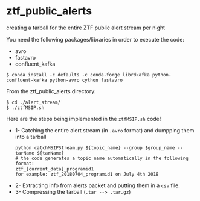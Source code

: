 # ztf_public_alerts
creating a tarball for the entire ZTF public alert stream per night

You need the following packages/libraries in order to execute the code:

- avro
- fastavro
- confluent_kafka 

```
$ conda install -c defaults -c conda-forge librdkafka python-confluent-kafka python-avro cython fastavro
```

From the ztf_public_alerts directory:

```
$ cd ./alert_stream/
$ ./ztfMSIP.sh
```

Here are the steps being implemented in the `ztfMSIP.sh` code! 
- 1- Catching the entire alert stream (in `.avro` format) and dumpping them into a tarball
     ```
     python catchMSIPStream.py ${topic_name} --group $group_name --tarName ${tarName}
     # the code generates a topic name automatically in the following format:
     ztf_[current_data]_programid1
     for example: ztf_20180704_programid1 on July 4th 2018
     ```
- 2- Extracting info from alerts packet and putting them in a `csv` file.
- 3- Compressing the tarball (`.tar --> .tar.gz`)
